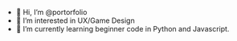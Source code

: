 - 👋 Hi, I’m @portorfolio
- 👀 I’m interested in UX/Game Design
- 🌱 I’m currently learning beginner code in Python and Javascript.

<!---
portorfolio/portorfolio is a ✨ special ✨ repository because its `README.md` (this file) appears on your GitHub profile.
You can click the Preview link to take a look at your changes.
--->
